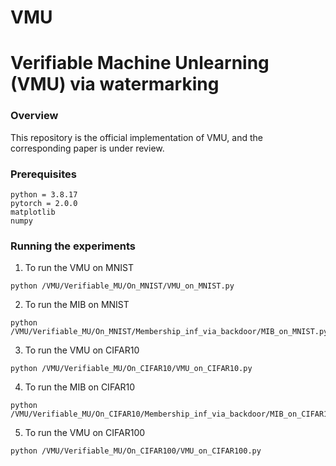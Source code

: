 # VMU

# Verifiable Machine Unlearning (VMU) via watermarking

### Overview
This repository is the official implementation of VMU, and the corresponding paper is under review.

### Prerequisites

```
python = 3.8.17
pytorch = 2.0.0
matplotlib
numpy
```


### Running the experiments

1. To run the VMU on MNIST
```
python /VMU/Verifiable_MU/On_MNIST/VMU_on_MNIST.py 
```
2. To run the MIB on MNIST
```
python /VMU/Verifiable_MU/On_MNIST/Membership_inf_via_backdoor/MIB_on_MNIST.py 
```

3. To run the VMU on CIFAR10
```
python /VMU/Verifiable_MU/On_CIFAR10/VMU_on_CIFAR10.py 
```

4. To run the MIB on CIFAR10
```
python /VMU/Verifiable_MU/On_CIFAR10/Membership_inf_via_backdoor/MIB_on_CIFAR10.py
```

5. To run the VMU on CIFAR100
```
python /VMU/Verifiable_MU/On_CIFAR100/VMU_on_CIFAR100.py 
```

